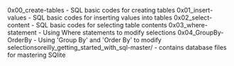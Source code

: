 0x00_create-tables - SQL basic codes for creating tables
0x01_insert-values - SQL basic codes for inserting values into tables
0x02_select-content - SQL basic codes for selecting table contents
0x03_where-statement - Using Where statements to modify selections
0x04_GroupBy-OrderBy - Using 'Group By' and 'Order By' to modify selectionsoreilly_getting_started_with_sql-master/ - contains database files for mastering SQlite
